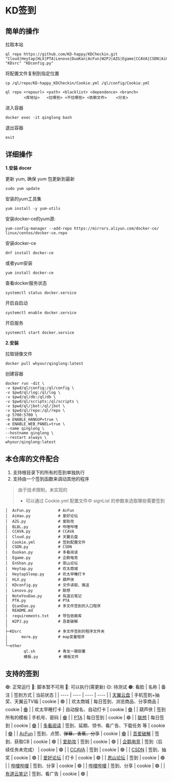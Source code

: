 # KD签到

##  简单的操作

拉取本站
```shell
ql repo https://github.com/KD-happy/KDCheckin.git "Cloud|Heytap|HLX|PTA|Lenovo|DuoKan|AcFun|W2PJ|AZG|Egame|CCAVA|CSDN|AiHao|EnShan|BLBL|NoteYouDao" "KDsrc" "KDconfig.py"
```

将配置文件复制到指定位置
```shell
cp /ql/repo/KD-happy_KDCheckin/Cookie.yml /ql/config/Cookie.yml
```

```shell
ql repo <repourl> <path> <blacklist> <dependence> <branch>
        <库地址>   <拉哪些> <不拉哪些> <依赖文件>    <分支>
```

进入容器
```shell
docker exec -it qinglong bash
```

退出容器
```shell
exit
```

## 详细操作

**1.安装 docer**

更新 yum, 确保 yum 包更新到最新
``` shell
sudo yum update
```

安装的yum工具集
```shell
yum install -y yum-utils
```

安装docker-ce的yum源:
```shell
yum-config-manager --add-repo https://mirrors.aliyun.com/docker-ce/   linux/centos/docker-ce.repo
```

安装docker-ce
```shell
dnf install docker-ce
```
或者yum安装
```shell
yum install docker-ce
```

查看docker服务状态
```shell
systemctl status docker.service
```

开启自启动
```shell
systemctl enable docker.service
```

开启服务
```shell
systemctl start docker.service
```

**2.安装**

拉取镜像文件
```shell
docker pull whyour/qinglong:latest
```

创建容器
```shell
docker run -dit \
-v $pwd/ql/config:/ql/config \
-v $pwd/ql/log:/ql/log \
-v $pwd/ql/db:/ql/db \
-v $pwd/ql/scripts:/ql/scripts \
-v $pwd/ql/jbot:/ql/jbot \
-v $pwd/ql/repo:/ql/repo \
-p 5700:5700 \
-e ENABLE_HANGUP=true \
-e ENABLE_WEB_PANEL=true \
--name qinglong \
--hostname qinglong \
--restart always \
whyour/qinglong:latest
```

## 本仓库的文件配合

1. 支持根目录下的所有的签到单独执行
2. 支持由一个签到函数来调动其他的程序

> 由于技术限制，未实现的
> * 可以通过 Cookie.yml 配置文件中 signList 的参数来选取哪些需要签到
  
```
│  AcFun.py            # AcFun
│  AiHao.py            # 爱好论坛
│  AZG.py              # 爱助攻
│  BLBL.py             # 哔哩哔哩
│  CCAVA.py            # CCAVA
│  Cloud.py            # 天翼云盘
│  Cookie.yml          # 签到配置文件
│  CSDN.py             # CSDN
│  Duokan.py           # 多看阅读
│  Egame.py            # 企鹅电竞
│  EnShan.py           # 恩山论坛
│  Heytap.py           # 欢太商城
│  HeytapSleep.py      # 欢太早睡打卡
│  HLX.py              # 葫芦侠
│  KDconfig.py         # 文件读取、推送
│  Lenovo.py           # 联想
│  NoteYouDao.py       # 有道云笔记
│  PTA.py              # PTA
│  QianDao.py          # 多文件签到的入口程序
│  README.md
│  requirements.txt    # 导包依赖库
│  W2PJ.py             # 吾爱破解
│
├─KDsrc                # 多文件签到的程序文件夹
│      more.py         # map变量程序
│
└─other
        ql.sh          # 青龙一键部署
        模板.py         # 模板文件
```

## 支持的签到

🟢: 正常运行 🔴: 脚本暂不可用 🔵: 可以执行(需更新) 🟡: 待测试 🟤: 看脸
| 名称 | 备注 | 签到方式 | 当前状态 |
| ---- | ---- | ---- | ---- |
| [天翼云盘](https://cloud.189.cn/web/main/account) | 手机签到+抽奖、天翼云TV端 | cookie | 🟢️ |
| 欢太商城 | 每日签到、浏览商品、分享商品 | cookie | [🟢️](https://github.com/hwkxk/HeytapTask) |
| 欢太早睡打卡 | 自动报名、自动打卡 | cookie | [🟢️](https://github.com/Mashiro2000/HeyTapTask) |
| 葫芦侠 | 签到所有的模板 | 手机号、密码 | [🟢️](https://github.com/luck-ying01/3floor_sign) |
| [PTA](https://pintia.cn/market) | 每日签到 | cookie | 🟢️ |
| [联想](https://club.lenovo.com.cn/signlist/) | 每日签到 | cookie | [🟢](https://github.com/silence4u/lenovo_auto_signin) |
| [多看阅读](https://www.duokan.com/) | 签到、延期、领书、看广告、下载任务 等 | cookie | [🟢️](https://github.com/Oreomeow/checkinpanel/blob/master/ck_duokan.py) |
| [AcFun](https://www.acfun.cn/) | 签到、点赞、~~弹幕、香蕉、分享~~ | cookie | [🟢]([http](https://github.com/Oreomeow/checkinpanel/blob/master/ck_acfun.py)) |
| [吾爱破解](https://www.52pojie.cn/) | 签到、获取CB | cookie | 🟢️ |
| [爱助攻](https://www.aizhugong.com/) | 签到 | cookie | 🟢 |
| [企鹅电竞](https://egame.qq.com/) | 签到（后续任务未完成） | cookie | 🟢 |
| [CCAVA](https://pc.ccava.net/) | 签到 | cookie | 🟢 |
| [CSDN](https://www.csdn.net/) | 签到、抽奖 | cookie | 🟢 |
| [爱好论坛](https://www.aihao.cc/) | 打卡 | cookie | 🟢 |
| [恩山论坛](https://www.right.com.cn/forum/) | 签到 | cookie | 🟢 |
| [哔哩哔哩](https://www.bilibili.com/) | 签到、分享 | cookie | 🟢 |
| [哔哩哔哩](https://www.bilibili.com/) | 签到、分享 | cookie | 🟢 |
| [有道云笔记](https://note.youdao.com/web/) | 签到、看广告 | cookie | 🟢 |